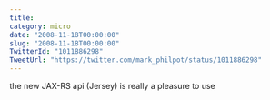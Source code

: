 ```yaml
---
title: 
category: micro
date: "2008-11-18T00:00:00"
slug: "2008-11-18T00:00:00"
TwitterId: "1011886298"
TweetUrl: "https://twitter.com/mark_philpot/status/1011886298"
---
```


the new JAX-RS api (Jersey) is really a pleasure to use

